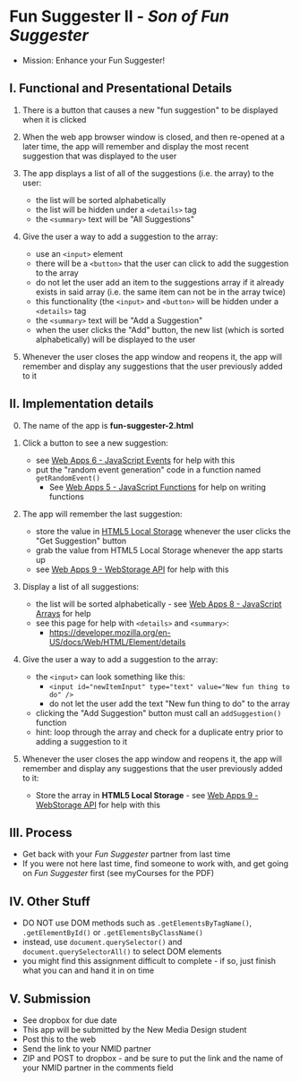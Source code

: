 # Fun Suggester II - *Son of Fun Suggester*


- Mission: Enhance your Fun Suggester!


## I. Functional and Presentational Details

1) There is a button that causes a new "fun suggestion" to be displayed when it is clicked

2) When the web app browser window is closed, and then re-opened at a later time, the app will remember and display the most recent suggestion that was displayed to the user

3) The app displays a list of all of the suggestions (i.e. the array) to the user:
    - the list will be sorted alphabetically
    - the list will be hidden under a `<details>` tag
    - the `<summary>` text will be  "All Suggestions"

4) Give the user a way to add a suggestion to the array:
    - use an `<input>` element
    - there will be a `<button>` that the user can click to add the suggestion to the array
    - do not let the user add an item to the suggestions array if it already exists in said array (i.e. the same item can not be in the array twice)
    - this functionality (the `<input>` and `<button>` will be hidden under a `<details>` tag
    - the `<summary>` text will be  "Add a Suggestion"
    - when the user clicks the "Add" button, the new list (which is sorted alphabetically) will be displayed to the user

5)  Whenever the user closes the app window and reopens it, the app will remember and display any suggestions that the user previously added to it



## II. Implementation details

0) The name of the app is **fun-suggester-2.html**

1) Click a button to see a new suggestion:
    - see [Web Apps 6 - JavaScript Events](./web-apps-6.md) for help with this
    - put the "random event generation" code in a function named `getRandomEvent()`
      - See [Web Apps 5 - JavaScript Functions](./web-apps-5.md) for help on writing functions

2) The app will remember the last suggestion:
   - store the value in [HTML5 Local Storage](https://developer.mozilla.org/en-US/docs/Web/API/Window/localStorage) whenever the user clicks the "Get Suggestion" button
   - grab the value from HTML5 Local Storage whenever the app starts up
   - see [Web Apps 9 - WebStorage API](./web-apps-9.md) for help with this
  
3) Display a list of all suggestions:
    - the list will be sorted alphabetically - see [Web Apps 8 - JavaScript Arrays](./web-apps-8.md) for help
    - see this page for help with `<details>` and `<summary>`: 
      - https://developer.mozilla.org/en-US/docs/Web/HTML/Element/details

4) Give the user a way to add a suggestion to the array: 
    - the `<input>` can look something like this: 
      - `<input id="newItemInput" type="text" value="New fun thing to do" />`
      - do not let the user add the text "New fun thing to do" to the array
    - clicking the "Add Suggestion" button must call an `addSuggestion()` function
    - hint: loop through the array and check for a duplicate entry prior to adding a suggestion to it
    
5) Whenever the user closes the app window and reopens it, the app will remember and display any suggestions that the user previously added to it:
    - Store the array in **HTML5 Local Storage** - see [Web Apps 9 - WebStorage API](./web-apps-9.md) for help with this

## III. Process
  - Get back with your *Fun Suggester* partner from last time
  - If you were not here last time, find someone to work with, and get going on *Fun Suggester* first (see myCourses for the PDF)
  
## IV. Other Stuff
  - DO NOT use DOM methods such as `.getElementsByTagName()`, `.getElementById()` or `.getElementsByClassName()`
  - instead, use `document.querySelector()` and `document.querySelectorAll()` to select DOM elements
  - you might find this assignment difficult to complete - if so, just finish what you can and hand it in on time

## V. Submission
  - See dropbox for due date
  - This app will be submitted by the New Media Design student
  - Post this to the web
  - Send the link to your NMID partner
  - ZIP and POST to dropbox - and be sure to put the link and the name of your NMID partner in the comments field

